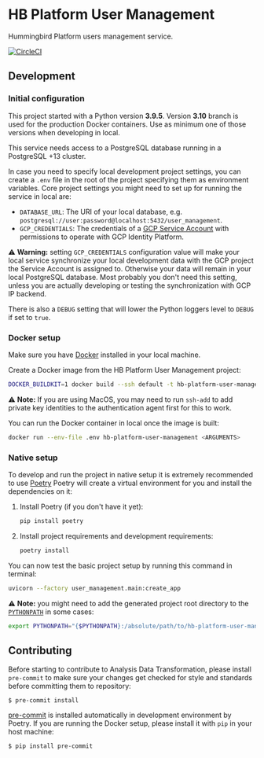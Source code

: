 # HB Platform User Management

Hummingbird Platform users management service.

[![CircleCI](https://circleci.com/gh/HummingbirdTechGroup/hb-platform-user-management/tree/main.svg?style=svg&circle-token=1c1a45ecbfbbbeea388ea05f0df8df0fe3fdd87c)](https://circleci.com/gh/HummingbirdTechGroup/hb-platform-user-management/tree/main)


## Development

### Initial configuration

This project started with a Python version **3.9.5**. Version **3.10** branch is used for the
production Docker containers. Use as minimum one of those versions when developing in local.

This service needs access to a PostgreSQL database running in a PostgreSQL +13 cluster.

In case you need to specify local development project settings, you can create a `.env` file in the
root of the project specifying them as environment variables. Core project settings you might need
to set up for running the service in local are:

- `DATABASE_URL`: The URI of your local database, e.g. `postgresql://user:password@localhost:5432/user_management`.
- `GCP_CREDENTIALS`: The credentials of a [GCP Service Account](https://cloud.google.com/iam/docs/service-accounts)
  with permissions to operate with GCP Identity Platform.

:warning: **Warning:** setting `GCP_CREDENTIALS` configuration value will make your local service
synchronize your local development data with the GCP project the Service Account is assigned to.
Otherwise your data will remain in your local PostgreSQL database. Most probably you don't need this
setting, unless you are actually developing or testing the synchronization with GCP IP backend.

There is also a `DEBUG` setting that will lower the Python loggers level to `DEBUG` if set to `true`.

### Docker setup

Make sure you have [Docker](https://docs.docker.com) installed in your local machine.

Create a Docker image from the HB Platform User Management project:

```bash
DOCKER_BUILDKIT=1 docker build --ssh default -t hb-platform-user-management .
```

:warning: **Note:** If you are using MacOS, you may need to run `ssh-add` to add private key
identities to the authentication agent first for this to work.

You can run the Docker container in local once the image is built:

```bash
docker run --env-file .env hb-platform-user-management <ARGUMENTS>
```

### Native setup

To develop and run the project in native setup it is extremely recommended to use [Poetry](https://python-poetry.org/)
Poetry will create a virtual environment for you and install the dependencies on it:

1. Install Poetry (if you don't have it yet):
   ```bash
   pip install poetry
   ```
2. Install project requirements and development requirements:
   ```bash
   poetry install
   ```

You can now test the basic project setup by running this command in terminal:

```bash
uvicorn --factory user_management.main:create_app
```

:warning: **Note:** you might need to add the generated project root directory to the
[`PYTHONPATH`](https://docs.python.org/3/using/cmdline.html#envvar-PYTHONPATH) in some cases:

```bash
export PYTHONPATH="{$PYTHONPATH}:/absolute/path/to/hb-platform-user-management"
```


## Contributing

Before starting to contribute to Analysis Data Transformation, please install `pre-commit` to make
sure your changes get checked for style and standards before committing them to repository:

    $ pre-commit install

[pre-commit](https://pre-commit.com) is installed automatically in development environment by Poetry.
If you are running the Docker setup, please install it with `pip` in your host machine:

    $ pip install pre-commit

